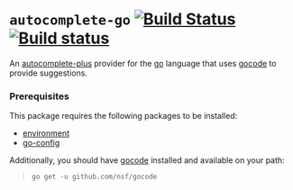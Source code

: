 # `autocomplete-go` [![Build Status](https://travis-ci.org/joefitzgerald/autocomplete-go.svg)](https://travis-ci.org/joefitzgerald/autocomplete-go) [![Build status](https://ci.appveyor.com/api/projects/status/8oveg440vyy4oofq?svg=true)](https://ci.appveyor.com/project/joefitzgerald/autocomplete-go)

An [autocomplete-plus](https://github.com/atom/autocomplete-plus) provider for
the [go](https://golang.org) language that uses [gocode](https://github.com/nsf/gocode) to provide suggestions.

### Prerequisites

This package requires the following packages to be installed:

* [environment](https://atom.io/packages/environment)
* [go-config](https://atom.io/packages/go-config)

Additionally, you should have [gocode](https://github.com/nsf/gocode) installed and available on your path:

> `go get -u github.com/nsf/gocode`
